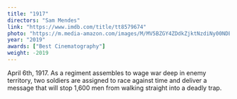 ```yaml
---
title: "1917"
directors: "Sam Mendes"
link: "https://www.imdb.com/title/tt8579674"
photo: "https://m.media-amazon.com/images/M/MV5BZGY4ZDdkZjktNzdiNy00NDEzLWE1MTEtZTFlY2Y4NWQ4YjI2XkEyXkFqcGdeQXVyNjg2NjQwMDQ@._V1_FMjpg_UX1280_.jpg"
year: "2019"
awards: ["Best Cinematography"]
weight: -2019
---
```

April 6th, 1917. As a regiment assembles to wage war deep in enemy territory, two soldiers are assigned to race against time and deliver a message that will stop 1,600 men from walking straight into a deadly trap.
